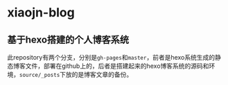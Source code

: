 # xiaojn-blog
## 基于hexo搭建的个人博客系统

此repository有两个分支，分别是`gh-pages`和`master`，前者是hexo系统生成的静态博客文件，部署在github上的，后者是搭建起来的hexo博客系统的源码和环境，`source/_posts`下放的是博客文章的备份。
